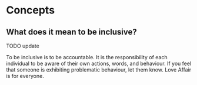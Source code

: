 # Concepts 



## What does it mean to be inclusive?

TODO update

To be inclusive is to be accountable. It is the responsibility of each
individual to be aware of their own actions, words, and behaviour. If you feel
that someone is exhibiting problematic behaviour, let them know. Love Affair is
for everyone.  




